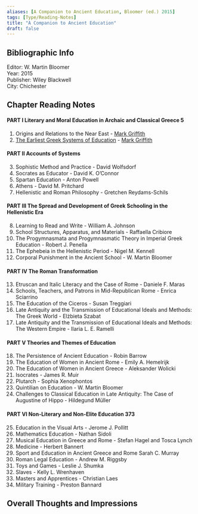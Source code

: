 ```yaml
---
aliases: [A Companion to Ancient Education, Bloomer (ed.) 2015]
tags: [Type/Reading-Notes]
title: "A Companion to Ancient Education" 
draft: false
---
```


## Bibliographic Info
Editor: W. Martin Bloomer <br>
Year: 2015<br>
Publisher: Wiley Blackwell<br>
City: Chichester<br>

## Chapter Reading Notes

#### PART I Literary and Moral Education in Archaic and Classical Greece 5

1. Origins and Relations to the Near East - [Mark Griffith](Mark-Griffith.md) 
2. [The Earliest Greek Systems of Education](The-Earliest-Greek-Systems-of-Education-Reading-Notes-Griffith.md) - [Mark Griffith](Mark-Griffith.md)

#### PART II Accounts of Systems
3. Sophistic Method and Practice - David Wolfsdorf 
4. Socrates as Educator - David K. O’Connor 
5. Spartan Education -  Anton Powell 
6. Athens - David M. Pritchard 
7. Hellenistic and Roman Philosophy - Gretchen Reydams-Schils

#### PART III The Spread and Development of Greek Schooling in the Hellenistic Era 

8. Learning to Read and Write - William A. Johnson 
9. School Structures, Apparatus, and Materials - Raffaella Cribiore
10. The Progymnasmata and Progymnasmatic Theory in Imperial Greek Education - Robert J. Penella
11. The Ephebeia in the Hellenistic Period - Nigel M. Kennell 
12. Corporal Punishment in the Ancient School - W. Martin Bloomer

#### PART IV The Roman Transformation 

13. Etruscan and Italic Literacy and the Case of Rome - Daniele F. Maras 
14. Schools, Teachers, and Patrons in Mid-Republican Rome - Enrica Sciarrino 
15. The Education of the Ciceros - Susan Treggiari
16. Late Antiquity and the Transmission of Educational Ideals and Methods: The Greek World - Elżbieta Szabat
17. Late Antiquity and the Transmission of Educational Ideals and Methods: The Western Empire - Ilaria L. E. Ramelli

#### PART V Theories and Themes of Education

18. The Persistence of Ancient Education - Robin Barrow 
19. The Education of Women in Ancient Rome - Emily A. Hemelrijk 
20. The Education of Women in Ancient Greece - Aleksander Wolicki 
21. Isocrates - James R. Muir 
22. Plutarch - Sophia Xenophontos 
23. Quintilian on Education - W. Martin Bloomer 
24. Challenges to Classical Education in Late Antiquity: The Case of Augustine of Hippo - Hildegund Müller

#### PART VI Non-Literary and Non-Elite Education 373

25. Education in the Visual Arts - Jerome J. Pollitt 
26. Mathematics Education - Nathan Sidoli 
27. Musical Education in Greece and Rome - Stefan Hagel and Tosca Lynch 
28. Medicine - Herbert Bannert 
29. Sport and Education in Ancient Greece and Rome Sarah C. Murray 
30. Roman Legal Education - Andrew M. Riggsby 
31. Toys and Games - Leslie J. Shumka 
32. Slaves - Kelly L. Wrenhaven 
33. Masters and Apprentices - Christian Laes 
34. Military Training - Preston Bannard

## Overall Thoughts and Impressions